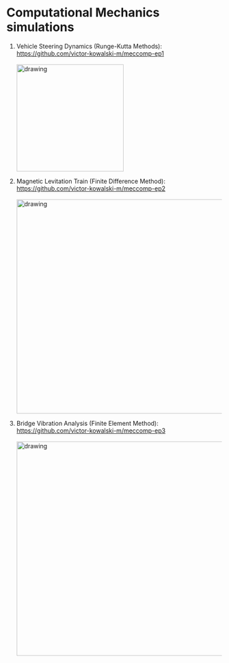 # Computational Mechanics simulations

1. Vehicle Steering Dynamics (Runge-Kutta Methods): https://github.com/victor-kowalski-m/meccomp-ep1 <br><br><img src="https://user-images.githubusercontent.com/70666266/146541406-49025cc4-fd1b-49d6-bf8e-37e634e968c0.jpg" alt="drawing" width="250"/>
  
2. Magnetic Levitation Train (Finite Difference Method): https://github.com/victor-kowalski-m/meccomp-ep2 <br><br><img src="https://user-images.githubusercontent.com/70666266/146541415-5599a78d-ecd6-4c2e-9f66-c424a74c1ac8.jpg" alt="drawing" width="500"/>

3. Bridge Vibration Analysis (Finite Element Method): https://github.com/victor-kowalski-m/meccomp-ep3 <br><br><img src="https://user-images.githubusercontent.com/70666266/146541427-62eeb771-ef16-4658-805c-776cdf3a301f.jpg" alt="drawing" width="500"/>
